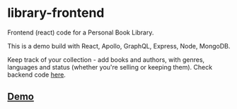 # library-frontend

Frontend (react) code for a Personal Book Library.

This is a demo build with React, Apollo, GraphQL, Express, Node, MongoDB.

Keep track of your collection - add books and authors, with genres, languages and status (whether you're selling or keeping them).
Check backend code [here](https://github.com/geminicodes/library-backend).

## [Demo](https://library-project-demo1.firebaseapp.com/)
